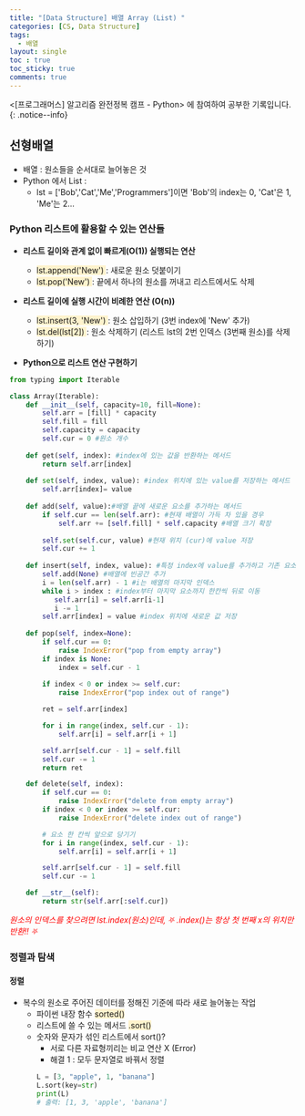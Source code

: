 ```yaml
---
title: "[Data Structure] 배열 Array (List) "
categories: [CS, Data Structure]
tags:
  - 배열
layout: single
toc : true
toc_sticky: true
comments: true
---
```


<[프로그래머스] 알고리즘 완전정복 캠프 - Python> 에 참여하여 공부한 기록입니다. 
{: .notice--info}

## 선형배열
- 배열 : 원소들을 순서대로 늘어놓은 것
- Python 에서 List :
    - lst = ['Bob','Cat','Me','Programmers']이면 'Bob'의 index는 0, 'Cat'은 1, 'Me'는 2...

### Python 리스트에 활용할 수 있는 연산들
- **리스트 길이와 관계 없이 빠르게(O(1)) 실행되는 연산**
    - <span style="background-color: #fff3cd"> lst.append('New') </span> : 새로운 원소 덧붙이기
    - <span style="background-color: #fff3cd"> lst.pop('New') </span> : 끝에서 하나의 원소를 꺼내고 리스트에서도 삭제

- **리스트 길이에 실행 시간이 비례한 연산 (O(n))**
    - <span style="background-color: #fff3cd"> lst.insert(3, 'New') </span> : 원소 삽입하기 (3번 index에 'New' 추가)
    - <span style="background-color: #fff3cd"> lst.del(lst[2]) </span> : 원소 삭제하기 (리스트 lst의 2번 인덱스 (3번째 원소)를 삭제하기)

- **Python으로 리스트 연산 구현하기**
```python 
from typing import Iterable

class Array(Iterable):
    def __init__(self, capacity=10, fill=None):
        self.arr = [fill] * capacity
        self.fill = fill 
        self.capacity = capacity 
        self.cur = 0 #원소 개수
        
    def get(self, index): #index에 있는 값을 반환하는 메서드
        return self.arr[index]
    
    def set(self, index, value): #index 위치에 있는 value를 저장하는 메서드
        self.arr[index]= value
        
    def add(self, value):#배열 끝에 새로운 요소를 추가하는 메서드 
        if self.cur == len(self.arr): #현재 배열이 가득 차 있을 경우
            self.arr += [self.fill] * self.capacity #배열 크기 확장
        
        self.set(self.cur, value) #현재 위치 (cur)에 value 저장
        self.cur += 1
        
    def insert(self, index, value): #특정 index에 value를 추가하고 기존 요소를 오른쪽으로 한 칸씩 이동
        self.add(None) #배열에 빈공간 추가
        i = len(self.arr) - 1 #i는 배열의 마지막 인덱스
        while i > index : #index부터 마지막 요소까지 한칸씩 뒤로 이동
           self.arr[i] = self.arr[i-1] 
           i -= 1
        self.arr[index] = value #index 위치에 새로운 값 저장
    
    def pop(self, index=None):
        if self.cur == 0:
            raise IndexError("pop from empty array")
        if index is None:
            index = self.cur - 1
        
        if index < 0 or index >= self.cur:
            raise IndexError("pop index out of range")

        ret = self.arr[index]

        for i in range(index, self.cur - 1):
            self.arr[i] = self.arr[i + 1]

        self.arr[self.cur - 1] = self.fill
        self.cur -= 1
        return ret

    def delete(self, index):
        if self.cur == 0:
            raise IndexError("delete from empty array")
        if index < 0 or index >= self.cur:
            raise IndexError("delete index out of range")

        # 요소 한 칸씩 앞으로 당기기
        for i in range(index, self.cur - 1):
            self.arr[i] = self.arr[i + 1]

        self.arr[self.cur - 1] = self.fill
        self.cur -= 1

    def __str__(self):     
        return str(self.arr[:self.cur])
```

_<span style="color: red"> 원소의 인덱스를 찾으려면 lst.index(원소)인데, ⛧ .index()는 항상 첫 번째 x의 위치만 반환!! ⛧ </span>_

### 정렬과 탐색
#### 정렬
- 복수의 원소로 주어진 데이터를 정해진 기준에 따라 새로 늘어놓는 작업
    - 파이썬 내장 함수 <span style="background-color: #fff3cd">sorted()</span>
    - 리스트에 쓸 수 있는 메서드  <span style="background-color: #fff3cd">.sort()</span>
    - 숫자와 문자가 섞인 리스트에서 sort()?
        - 서로 다른 자료형끼리는 비교 연산 X (Error)
        - 해결 1 : 모두 문자열로 바꿔서 정렬
        ```python
        L = [3, "apple", 1, "banana"]
        L.sort(key=str)
        print(L)
        # 출력: [1, 3, 'apple', 'banana']
        ```